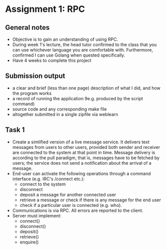 # Assignment 1: RPC

## General notes
- Objective is to gain an understanding of using RPC.
- During week 1's lecture, the head tutor confirmed to the class that you can use whichever language you are comfortable with. Furthermore, confirmed I can use Golang when quested specifically.
- Have 4 weeks to complete this project

## Submission output
- a clear and brief (less than one page) description of what I did, and how the program works
- a record of running the application 9e.g. produced by the script command)
- source code and any corresponding make file
- altogether submitted in a single zipfile via weblearn

## Task 1
- Create a simlified version of a live message service. It delivers text messages from users to other users, provided both sender and receiver are connected to the system at that point in time. Message delivery is according to the pull paradigm, that is, messages have to be fetched by users; the service does not send a notification about the arrival of a message.
- End-user can activate the following operations through a command interface (e.g. IRC's /connect etc.):
	- connect to the system
	- disconnect
	- deposit a message for another connected user
	- retrieve a message or check if there is any message for the end user
	- check if a particular user is connected (e.g. who).
- Communications is via RPC. All errors are reported to the client.
- Server must implement:
	- connect()
	- disconnect()
	- deposit()
	- retrieve()
	- enquire() 
